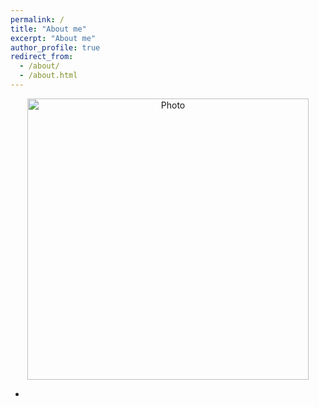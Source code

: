 ```yaml
---
permalink: /
title: "About me"
excerpt: "About me"
author_profile: true
redirect_from: 
  - /about/
  - /about.html
---
```


<p align="center">
  <img src="https://yugeten.github.io/images/profile2.png?raw=true" alt="Photo" style="width: 450px;"/> 
</p>

* 
